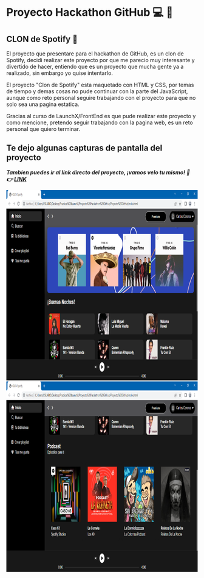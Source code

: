 # Proyecto Hackathon GitHub :computer: :rocket:
## CLON de Spotify :musical_note:
El proyecto que presentare para el hackathon de GitHub, es un clon de Spotify, decidi realizar este proyecto
por que me parecio muy interesante y divertido de hacer, entiendo que es un proyecto que mucha gente ya a realizado, 
sin embargo yo quise intentarlo.

El proyecto "Clon de Spotify" esta maquetado con HTML y CSS, por temas de tiempo y demas cosas no pude continuar con la parte del JavaScript, aunque como reto personal seguire trabajando con el proyecto para que no solo sea una pagina estatica. 

Gracias al curso de LaunchX/FrontEnd es que pude realizar este proyecto y como mencione, pretendo seguir trabajando con la pagina web, es un reto personal que quiero terminar. 

## Te dejo algunas capturas de pantalla del proyecto

***Tambien puedes ir al link directo del proyecto, ¡vamos velo tu mismo! :eyes: :point_right: [LINK](https://clondespotify.azurewebsites.net)***

<img src="./Image/sp1.PNG" alt="Inicio" height="500">
<img src="./Image/sp2.PNG" alt="Fin" height="500">